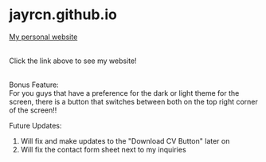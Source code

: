 # jayrcn.github.io
<a href="https://jayrcn.github.io/" target="_blank"> My personal website</a><br><br>

Click the link above to see my website!<br><br>

Bonus Feature:<br>
For you guys that have a preference for the dark or light theme for the screen, there is a button that switches between both on the top right corner of the screen!!


Future Updates:
<ol>
  <li>Will fix and make updates to the "Download CV Button" later on</li>
  <li>Will fix the contact form sheet next to my inquiries</li>
</ol>
